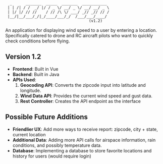 ```
  _      _______  _____  _______  ___________ 
 | | /| / /  _/ |/ / _ \/ __/ _ \/ __/ __/ _ \
 | |/ |/ // //    / // /\ \/ ___/ _// _// // /
 |__/|__/___/_/|_/____/___/_/  /___/___/____/
                                     (v1.2)
``` 

An application for displaying wind speed to a user by entering a location.  
Specifically catered to drone and RC aircraft pilots who want to quickly check conditions before flying.

## Version 1.2

- **Frontend**: Built in Vue
- **Backend**: Built in Java 
- **APIs Used**:  
    1. **Geocoding API**: Converts the zipcode input into latitude and longitude.  
    2. **Wind Data API**: Provides the current wind speed and gust data.
    3. **Rest Controller**: Creates the API endpoint as the interface

## Possible Future Additions

- **Friendlier UX**: Add more ways to receive report: zipcode, city + state, current location
- **Additional Data**: Adding more API calls for airspace information, rain conditions, and possibly temperature data.
- **Database**: Implementing a database to store favorite locations and history for users (would require login)
